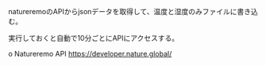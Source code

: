 natureremoのAPIからjsonデータを取得して、温度と湿度のみファイルに書き込む。

実行しておくと自動で10分ごとにAPIにアクセスする。

o Natureremo API
https://developer.nature.global/
